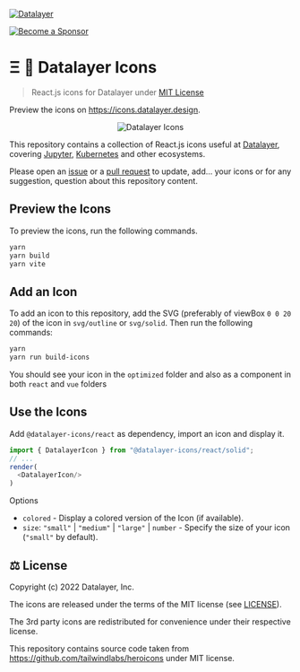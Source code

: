 [![Datalayer](https://assets.datalayer.design/datalayer-25.svg)](https://datalayer.io)

[![Become a Sponsor](https://img.shields.io/static/v1?label=Become%20a%20Sponsor&message=%E2%9D%A4&logo=GitHub&style=flat&color=1ABC9C)](https://github.com/sponsors/datalayer)

# Ξ 🎉 Datalayer Icons

> React.js icons for Datalayer under [MIT License](LICENSE)

Preview the icons on https://icons.datalayer.design.

<div align="center" style="text-align: center">
  <img alt="Datalayer Icons" src="https://datalayer-jupyter-examples.s3.amazonaws.com/datalayer-icons.png" />
</div>

This repository contains a collection of React.js icons useful at [Datalayer](https://datalayer.tech), covering [Jupyter](https://jupyter.org), [Kubernetes](https://kubernetes.io) and other ecosystems.

Please open an [issue](https://github.com/datalayer/icons/issues) or a [pull request](https://github.com/datalayer/icons/pulls) to update, add... your icons or for any suggestion, question about this repository content.

## Preview the Icons

To preview the icons, run the following commands.

```bash
yarn
yarn build
yarn vite
```

## Add an Icon

To add an icon to this repository, add the SVG (preferably of viewBox `0 0 20 20`) of the icon in `svg/outline` or `svg/solid`. Then run the following commands:

```bash
yarn
yarn run build-icons
```

You should see your icon in the `optimized` folder and also as a component in both `react` and `vue` folders

## Use the Icons

Add `@datalayer-icons/react` as dependency, import an icon and display it.

```typescript
import { DatalayerIcon } from "@datalayer-icons/react/solid";
// ...
render(
  <DatalayerIcon/>
)
```

Options

- `colored` - Display a colored version of the Icon (if available).
- `size`: `"small"` | `"medium"` | `"large"` | `number` - Specify the size of your icon (`"small"` by default).

## ⚖️ License

Copyright (c) 2022 Datalayer, Inc.

The icons are released under the terms of the MIT license (see [LICENSE](./LICENSE)).

The 3rd party icons are redistributed for convenience under their respective license.

This repository contains source code taken from https://github.com/tailwindlabs/heroicons under MIT license.
